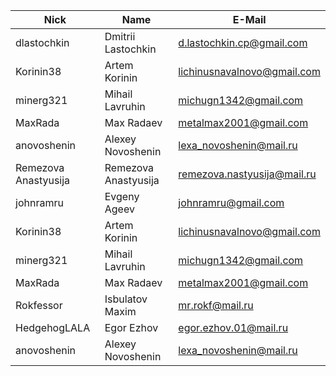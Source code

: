 | Nick| Name | E-Mail |
| ------ | ------ | ------ |
| dlastochkin | Dmitrii Lastochkin | d.lastochkin.cp@gmail.com |
| Korinin38 | Artem Korinin | lichinusnavalnovo@gmail.com |
| minerg321 | Mihail Lavruhin | michugn1342@gmail.com |
| MaxRada | Max Radaev | metalmax2001@gmail.com |
| anovoshenin | Alexey Novoshenin | lexa_novoshenin@mail.ru |
| Remezova Anastyusija | Remezova Anastyusija | remezova.nastyusija@mail.ru |
| johnramru | Evgeny Ageev | johnramru@gmail.com |
| Korinin38 | Artem Korinin | lichinusnavalnovo@gmail.com |
| minerg321 | Mihail Lavruhin | michugn1342@gmail.com |
| MaxRada | Max Radaev | metalmax2001@gmail.com |
| Rokfessor | Isbulatov Maxim | mr.rokf@mail.ru |
| HedgehogLALA | Egor Ezhov |  egor.ezhov.01@mail.ru |
| anovoshenin | Alexey Novoshenin | lexa_novoshenin@mail.ru |

